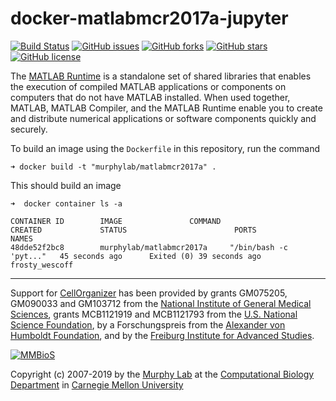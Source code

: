 # docker-matlabmcr2017a-jupyter

[![Build Status](https://travis-ci.org/murphygroup/docker-matlabmcr2017a-jupyter.svg?branch=master)](https://travis-ci.org/icaoberg/docker-matlabmcr2017a-jupyter)
[![GitHub issues](https://img.shields.io/github/issues/murphygroup/docker-matlabmcr2017a-jupyter.svg)](https://github.com/icaoberg/docker-matlabmcr2017a-jupyter/issues)
[![GitHub forks](https://img.shields.io/github/forks/murphygroup/docker-matlabmcr2017a-jupyter.svg)](https://github.com/icaoberg/docker-matlabmcr2017a-jupyter/network)
[![GitHub stars](https://img.shields.io/github/stars/murphygroup/docker-matlabmcr2017a-jupyter.svg)](https://github.com/icaoberg/docker-matlabmcr2017a-jupyter/stargazers)
[![GitHub license](https://img.shields.io/badge/license-GPLv3-blue.svg)](https://raw.githubusercontent.com/icaoberg/docker-matlabmcr2017a-jupyter/master/LICENSE)

The [MATLAB Runtime](https://www.mathworks.com/products/compiler/matlab-runtime.html) is a standalone set of shared libraries that enables the execution of compiled MATLAB applications or components on computers that do not have MATLAB installed. When used together, MATLAB, MATLAB Compiler, and the MATLAB Runtime enable you to create and distribute numerical applications or software components quickly and securely.

To build an image using the `Dockerfile` in this repository, run the command

```
➜ docker build -t "murphylab/matlabmcr2017a" .
```

This should build an image

```
➜  docker container ls -a

CONTAINER ID        IMAGE               COMMAND                  CREATED             STATUS                        PORTS               NAMES
48dde52f2bc8        murphylab/matlabmcr2017a     "/bin/bash -c 'pyt..."   45 seconds ago      Exited (0) 39 seconds ago                         frosty_wescoff
```

---

Support for [CellOrganizer](http://cellorganizer.org/) has been provided by grants GM075205, GM090033 and GM103712 from the [National Institute of General Medical Sciences](http://www.nigms.nih.gov/), grants MCB1121919 and MCB1121793 from the [U.S. National Science Foundation](http://nsf.gov/), by a Forschungspreis from the [Alexander von Humboldt Foundation](http://www.humboldt-foundation.de/), and by the [Freiburg Institute for Advanced Studies](http://www.frias.uni-freiburg.de/lifenet?set_language=en).

[![MMBioS](https://i1.wp.com/www.cellorganizer.org/wp-content/uploads/2017/08/MMBioSlogo-e1503517857313.gif?h=60)](http://www.mmbios.org)

Copyright (c) 2007-2019 by the [Murphy Lab](http://murphylab.web.cmu.edu) at the [Computational Biology Department](http://www.cbd.cmu.edu) in [Carnegie Mellon University](http://www.cmu.edu)
